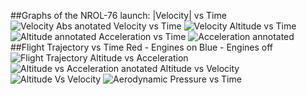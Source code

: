 ##Graphs of the NROL-76 launch:
|Velocity| vs Time
![Velocity Abs anotated](https://i.imgur.com/uPfI5ph.png)
Velocity vs Time
![Velocity](https://i.imgur.com/pHdiQi7.png)
Altitude vs Time
![Altitude annotated](https://i.imgur.com/80VYqyB.png)
Acceleration vs Time
![Acceleration annotated](https://i.imgur.com/83I3yyV.png)
##Flight Trajectory vs Time
Red - Engines on
Blue - Engines off
![Flight Trajectory](https://i.imgur.com/3RpQdsQ.png)
Altitude vs Acceleration
![Altitude vs Acceleration anotated](https://i.imgur.com/RkYfPsX.png)
Altitude vs Velocity
![Altitude Vs Velocity](https://i.imgur.com/XD4Q5VF.png)
![Aerodynamic Pressure vs Time](https://i.imgur.com/e2FYwzM.png)
